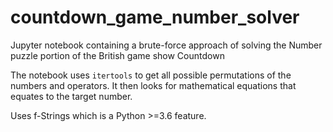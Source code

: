 # countdown_game_number_solver
Jupyter notebook containing a brute-force approach of solving the Number puzzle portion of the British game show Countdown

The notebook uses `itertools` to get all possible permutations of the numbers and operators. It then looks for mathematical equations that equates to the target number.

Uses f-Strings which is a Python >=3.6 feature.
